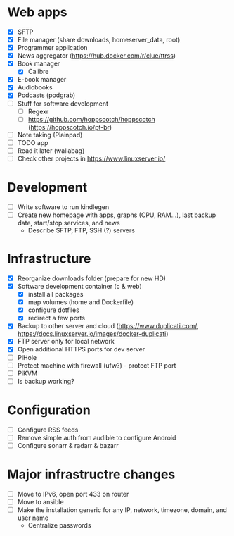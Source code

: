 # Web apps

- [X] SFTP
- [X] File manager (share downloads, homeserver\_data, root)
- [X] Programmer application
- [X] News aggregator (https://hub.docker.com/r/clue/ttrss)
- [X] Book manager
  - [X] Calibre
- [X] E-book manager
- [X] Audiobooks
- [X] Podcasts (podgrab)
- [ ] Stuff for software development
    - [ ] Regexr
    - [ ] https://github.com/hoppscotch/hoppscotch (https://hoppscotch.io/pt-br)
- [ ] Note taking (Plainpad)
- [ ] TODO app
- [ ] Read it later (wallabag)
- [ ] Check other projects in https://www.linuxserver.io/

# Development

- [ ] Write software to run kindlegen
- [ ] Create new homepage with apps, graphs (CPU, RAM...), last backup date, start/stop services, and news
  - Describe SFTP, FTP, SSH (?) servers

# Infrastructure

- [X] Reorganize downloads folder (prepare for new HD)
- [X] Software development container (c & web)
  - [X] install all packages
  - [X] map volumes (home and Dockerfile)
  - [X] configure dotfiles
  - [X] redirect a few ports
- [X] Backup to other server and cloud (https://www.duplicati.com/, https://docs.linuxserver.io/images/docker-duplicati)
- [X] FTP server only for local network
- [X] Open additional HTTPS ports for dev server
- [ ] PiHole
- [ ] Protect machine with firewall (ufw?) - protect FTP port
- [ ] PiKVM
- [ ] Is backup working?

# Configuration

- [ ] Configure RSS feeds
- [ ] Remove simple auth from audible to configure Android
- [ ] Configure sonarr & radarr & bazarr

# Major infrastructre changes

- [ ] Move to IPv6, open port 433 on router
- [ ] Move to ansible
- [ ] Make the installation generic for any IP, network, timezone, domain, and user name
  - Centralize passwords
